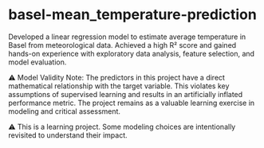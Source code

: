 # basel-mean_temperature-prediction

Developed a linear regression model to estimate average temperature in Basel from meteorological data. Achieved a high R² score and gained hands-on experience with exploratory data analysis, feature selection, and model evaluation.

⚠️ Model Validity Note:
The predictors in this project have a direct mathematical relationship with the target variable. This violates key assumptions of supervised learning and results in an artificially inflated performance metric. The project remains as a valuable learning exercise in modeling and critical assessment.

⚠️ This is a learning project. Some modeling choices are intentionally revisited to understand their impact.
